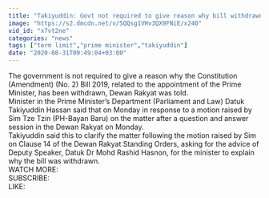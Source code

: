 ```yaml
---
title: "Takiyuddin: Govt not required to give reason why bill withdrawn"
image: "https://s2.dmcdn.net/v/SQQsg1VHv3QX9FNiE/x240"
vid_id: "x7vt2ne"
categories: "news"
tags: ["term limit","prime minister","takiyuddin"]
date: "2020-08-31T09:49:04+03:00"
---
```

The government is not required to give a reason why the Constitution (Amendment) (No. 2) Bill 2019, related to the appointment of the Prime Minister, has been withdrawn, Dewan Rakyat was told.  <br>Minister in the Prime Minister’s Department (Parliament and Law) Datuk Takiyuddin Hassan said that on Monday in response to a motion raised by Sim Tze Tzin (PH-Bayan Baru) on the matter after a question and answer session in the Dewan Rakyat on Monday.  <br>Takiyuddin said this to clarify the matter following the motion raised by Sim on Clause 14 of the Dewan Rakyat Standing Orders, asking for the advice of Deputy Speaker, Datuk Dr Mohd Rashid Hasnon, for the minister to explain why the bill was withdrawn.  <br>WATCH MORE:   <br>SUBSCRIBE:   <br>LIKE: 
